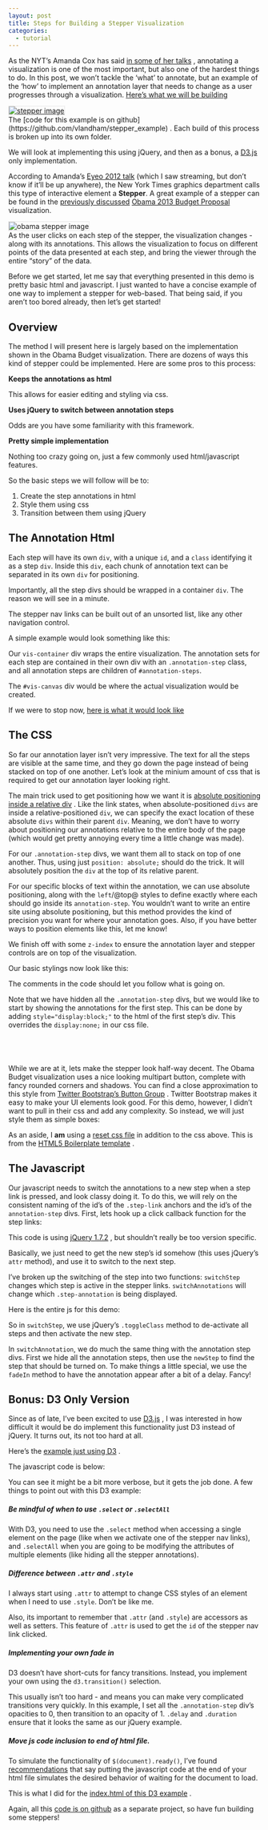 ```yaml
---
layout: post
title: Steps for Building a Stepper Visualization
categories:
  - tutorial
---
```


As the NYT’s Amanda Cox has said [in some of her talks](http://blog.visual.ly/10-things-you-can-learn-from-the-new-york-times-data-visualizations/) , annotating a visualization is one of the most important, but also one of the hardest things to do. In this post, we won’t tackle the ‘what’ to annotate, but an example of the ‘how’ to implement an annotation layer that needs to change as a user progresses through a visualization. [Here’s what we will be building](http://vallandingham.me/stepper_example/final/)

<div class="center">
<a href="http://vallandingham.me/stepper_example/final/"><img class="center" src="http://vallandingham.me/images/vis/stepper.png" alt="stepper image" style="border:1px dotted #cccccc;"/></a>

</div>
The [code for this example is on github](https://github.com/vlandham/stepper_example) . Each build of this process is broken up into its own folder.

We will look at implementing this using jQuery, and then as a bonus, a [D3.js](http://d3js.org/) only implementation.

According to Amanda’s [Eyeo 2012 talk](http://eyeofestival.com/) (which I saw streaming, but don’t know if it’ll be up anywhere), the New York Times graphics department calls this type of interactive element a **Stepper**. A great example of a stepper can be found in the [previously discussed](http://vallandingham.me/bubble_charts_in_d3.html) [Obama 2013 Budget Proposal](http://www.nytimes.com/interactive/2012/02/13/us/politics/2013-budget-proposal-graphic.html) visualization.

<div class="center">
<img class="center" src="http://vallandingham.me/images/vis/obama_stepper.png" alt="obama stepper image" style="border:1px dotted #cccccc;"/>

</div>
As the user clicks on each step of the stepper, the visualization changes - along with its annotations. This allows the visualization to focus on different points of the data presented at each step, and bring the viewer through the entire “story” of the data.

Before we get started, let me say that everything presented in this demo is pretty basic html and javascript. I just wanted to have a concise example of one way to implement a stepper for web-based. That being said, if you aren’t too bored already, then let’s get started!

## Overview

The method I will present here is largely based on the implementation shown in the Obama Budget visualization. There are dozens of ways this kind of stepper could be implemented. Here are some pros to this process:

**Keeps the annotations as html**

This allows for easier editing and styling via css.

**Uses jQuery to switch between annotation steps**

Odds are you have some familiarity with this framework.

**Pretty simple implementation**

Nothing too crazy going on, just a few commonly used html/javascript features.

So the basic steps we will follow will be to:

1.  Create the step annotations in html
2.  Style them using css
3.  Transition between them using jQuery

## The Annotation Html

Each step will have its own `div`, with a unique `id`, and a `class` identifying it as a step `div`. Inside this `div`, each chunk of annotation text can be separated in its own `div` for positioning.

Importantly, all the step divs should be wrapped in a container `div`. The reason we will see in a minute.

The stepper nav links can be built out of an unsorted list, like any other navigation control.

A simple example would look something like this:

<script src="http://gist-it.appspot.com/github/vlandham/stepper_example/raw/gh-pages/build1/stepper.html">
</script>

Our `vis-container` div wraps the entire visualization. The annotation sets for each step are contained in their own div with an `.annotation-step` class, and all annotation steps are children of `#annotation-steps`.

The `#vis-canvas` div would be where the actual visualization would be created.

If we were to stop now, [here is what it would look like](http://vallandingham.me/stepper_example/build1/)

## The CSS

So far our annotation layer isn’t very impressive. The text for all the steps are visible at the same time, and they go down the page instead of being stacked on top of one another. Let’s look at the minium amount of css that is required to get our annotation layer looking right.

The main trick used to get positioning how we want it is [absolute positioning inside a relative div](http://css-tricks.com/absolute-positioning-inside-relative-positioning/) . Like the link states, when absolute-positioned `divs` are inside a relative-positioned `div`, we can specify the exact location of these absolute `divs` within their parent `div`. Meaning, we don’t have to worry about positioning our annotations relative to the entire body of the page (which would get pretty annoying every time a little change was made).

For our `.annotation-step` divs, we want them all to stack on top of one another. Thus, using just `position: absolute;` should do the trick. It will absolutely position the `div` at the top of its relative parent.

For our specific blocks of text within the annotation, we can use absolute positioning, along with the `left`/@top@ styles to define exactly where each should go inside its `annotation-step`. You wouldn’t want to write an entire site using absolute positioning, but this method provides the kind of precision you want for where your annotation goes. Also, if you have better ways to position elements like this, let me know!

We finish off with some `z-index` to ensure the annotation layer and stepper controls are on top of the visualization.

Our basic stylings now look like this:

<script src="http://gist-it.appspot.com/github/vlandham/stepper_example/raw/gh-pages/build2/stepper.css">
</script>

The comments in the code should let you follow what is going on.

Note that we have hidden all the `.annotation-step` divs, but we would like to start by showing the annotations for the first step. This can be done by adding `style="display:block;"` to the html of the first step’s div. This overrides the `display:none;` in our css file.

<code>

<div class="annotation-step" id="step1-annotation" style="display:block;">
</code>

While we are at it, lets make the stepper look half-way decent. The Obama Budget visualization uses a nice looking multipart button, complete with fancy rounded corners and shadows. You can find a close approximation to this style from [Twitter Bootstrap’s Button Group](http://twitter.github.com/bootstrap/components.html#buttonGroups) . Twitter Bootstrap makes it easy to make your UI elements look good. For this demo, however, I didn’t want to pull in their css and add any complexity. So instead, we will just style them as simple boxes:

<script src="http://gist-it.appspot.com/github/vlandham/stepper_example/raw/gh-pages/build2/nav.css">
</script>

As an aside, I <strong>am</strong> using a [reset css file](https://github.com/vlandham/stepper_example/blob/gh-pages/final/css/reset.css) in addition to the css above. This is from the [HTML5 Boilerplate template](http://html5boilerplate.com/) .

## The Javascript

Our javascript needs to switch the annotations to a new step when a step link is pressed, and look classy doing it. To do this, we will rely on the consistent naming of the id’s of the `.step-link` anchors and the id’s of the `annotation-step` divs. First, lets hook up a click callback function for the step links:

<script src="http://gist-it.appspot.com/github/vlandham/stepper_example/raw/gh-pages/build3/stepper.js">
</script>

This code is using [jQuery 1.7.2](http://jquery.com/) , but shouldn’t really be too version specific.

Basically, we just need to get the new step’s id somehow (this uses jQuery’s `attr` method), and use it to switch to the next step.

I’ve broken up the switching of the step into two functions: `switchStep` changes which step is active in the stepper links. `switchAnnotations` will change which `.step-annotation` is being displayed.

Here is the entire js for this demo:

<script src="http://gist-it.appspot.com/github/vlandham/stepper_example/raw/gh-pages/final/js/stepper.js">
</script>

So in `switchStep`, we use jQuery’s `.toggleClass` method to de-activate all steps and then activate the new step.

In `switchAnnotation`, we do much the same thing with the annotation step divs. First we hide all the annotation steps, then use the `newStep` to find the step that should be turned on. To make things a little special, we use the `fadeIn` method to have the annotation appear after a bit of a delay. Fancy!

## Bonus: D3 Only Version

Since as of late, I’ve been excited to use [D3.js](http://d3js.org/) , I was interested in how difficult it would be do implement this functionality just D3 instead of jQuery. It turns out, its not too hard at all.

Here’s the [example just using D3](http://vallandingham.me/stepper_example/final_d3/) .

The javascript code is below:

<script src="http://gist-it.appspot.com/github/vlandham/stepper_example/raw/gh-pages/final_d3/js/stepper.js">
</script>

You can see it might be a bit more verbose, but it gets the job done. A few things to point out with this D3 example:

##### Be mindful of when to use `.select` or `.selectAll`

With D3, you need to use the `.select` method when accessing a single element on the page (like when we activate one of the stepper nav links), and `.selectAll` when you are going to be modifying the attributes of multiple elements (like hiding all the stepper annotations).

##### Difference between `.attr` and `.style`

I always start using `.attr` to attempt to change CSS styles of an element when I need to use `.style`. Don’t be like me.

Also, its important to remember that `.attr` (and `.style`) are accessors as well as setters. This feature of `.attr` is used to get the `id` of the stepper nav link clicked.

##### Implementing your own fade in

D3 doesn’t have short-cuts for fancy transitions. Instead, you implement your own using the `d3.transition()` selection.

This usually isn’t too hard - and means you can make very complicated transitions very quickly. In this example, I set all the `.annotation-step` div’s opacities to 0, then transition to an opacity of 1. `.delay` and `.duration` ensure that it looks the same as our jQuery example.

##### Move js code inclusion to end of html file.

To simulate the functionality of `$(document).ready()`, I’ve found [recommendations](http://stackoverflow.com/questions/7169370/d3-js-and-document-onready) that say putting the javascript code at the end of your html file simulates the desired behavior of waiting for the document to load.

This is what I did for the [index.html of this D3 example](https://github.com/vlandham/stepper_example/blob/gh-pages/final_d3/index.html) .

Again, all this [code is on github](https://github.com/vlandham/stepper_example) as a separate project, so have fun building some steppers!

